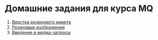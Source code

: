 # Домашние задания для курса MQ

1. [Верстка резинового макета](./rubber/)
2. [Резиновые изображения](./rubber-images/)
3. [Введение в медиа-запросы](./media/)
